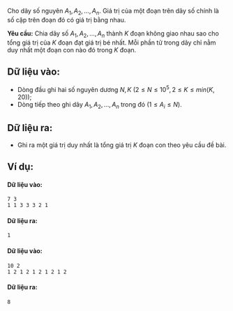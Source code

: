 Cho dãy số nguyên $A_1, A_2, …, A_n$. Giá trị của một đoạn trên dãy số chính là số cặp trên đoạn đó có giá trị bằng nhau.

**Yêu cầu:** Chia dãy số $A_1, A_2, …, A_n$ thành $K$ đoạn không giao nhau sao cho tổng giá trị của $K$ đoạn đạt giá trị bé nhất. Mỗi phần tử trong dãy chỉ nằm duy nhất một đoạn con nào đó trong $K$ đoạn.

## Dữ liệu vào:
- Dòng đầu ghi hai số nguyên dương $N, K\ (2 ≤N≤10^5, 2 ≤ K ≤ min(K,20))$;
- Dòng tiếp theo ghi dãy $A_1, A_2, …, A_n$ trong đó $(1 ≤ A_i ≤ N)$.

## Dữ liệu ra:
- Ghi ra một giá trị duy nhất là tổng giá trị $K$ đoạn con theo yêu cầu đề bài.

## Ví dụ:
#### Dữ liệu vào:
```
7 3
1 1 3 3 3 2 1
```

#### Dữ liệu ra:
```
1
```

#### Dữ liệu vào:
```
10 2
1 2 1 2 1 2 1 2 1 2
```

#### Dữ liệu ra:
```
8
```